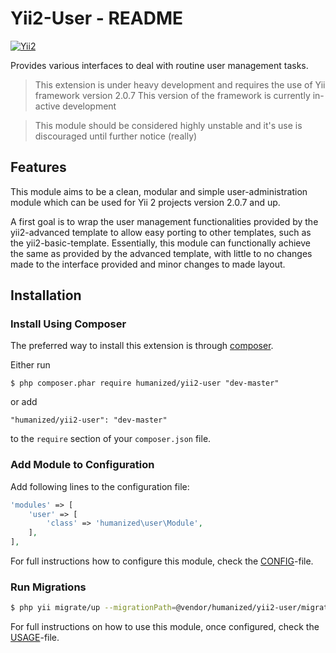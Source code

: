 # Yii2-User - README
[![Yii2](https://img.shields.io/badge/Powered_by-Yii_Framework-green.svg?style=flat)](http://www.yiiframework.com/)

Provides various interfaces to deal with routine user management tasks.

> This extension is under heavy development and requires the use of Yii framework version 2.0.7
> This version of the framework is currently in-active development  

> This module should be considered highly unstable and it's use is discouraged until further notice (really)

## Features

This module aims to be a clean, modular and simple user-administration module which can be used for Yii 2 projects version 2.0.7 and up.

A first goal is to wrap the user management functionalities provided by the yii2-advanced template to allow easy porting to other templates, such as the yii2-basic-template.
Essentially, this module can functionally achieve the same as provided by the advanced template, with little to no changes made to the interface provided and minor changes to made layout.
 

## Installation

### Install Using Composer

The preferred way to install this extension is through [composer](http://getcomposer.org/download/).

Either run

```
$ php composer.phar require humanized/yii2-user "dev-master"
```

or add

```
"humanized/yii2-user": "dev-master"
```

to the ```require``` section of your `composer.json` file.


### Add Module to Configuration

Add following lines to the configuration file:

```php
'modules' => [
    'user' => [
        'class' => 'humanized\user\Module',
    ],
],
```

For full instructions how to configure this module, check the [CONFIG](CONFIG.md)-file.

### Run Migrations 

```bash
$ php yii migrate/up --migrationPath=@vendor/humanized/yii2-user/migrations
```

For full instructions on how to use this module, once configured, check the [USAGE](USAGE.md)-file.